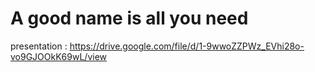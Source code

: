 # A good name is all you need 
presentation : https://drive.google.com/file/d/1-9wwoZZPWz_EVhi28o-vo9GJOOkK69wL/view
